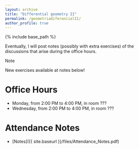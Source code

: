 ```yaml
---
layout: archive
title: "Differential geometry II"
permalink: /geometriadiferencialII/
author_profile: true
---
```


{% include base_path %}

Eventually, I will post notes (possibly with extra exercises) of the discussions that arise during the office hours.

> [!NOTE]
> New exercises available at notes below!

# Office Hours

- Monday, from 2:00 PM to 4:00 PM, in room ???
- Wednesday, from 2:00 PM to 4:00 PM, in room ???

# Attendance Notes

- [Notes]({{ site.baseurl }}/files/Attendance_Notes.pdf)
  
